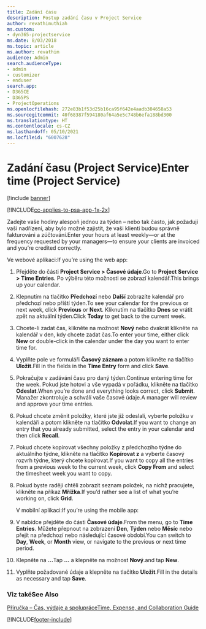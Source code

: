 ```yaml
---
title: Zadání času
description: Postup zadání času v Project Service
author: revathimuthiah
ms.custom:
- dyn365-projectservice
ms.date: 8/03/2018
ms.topic: article
ms.author: revathim
audience: Admin
search.audienceType:
- admin
- customizer
- enduser
search.app:
- D365CE
- D365PS
- ProjectOperations
ms.openlocfilehash: 272e83b1f53d25b16ca95f642e4aadb304658a53
ms.sourcegitcommit: 40f68387f594180af64a5e5c748b6efa188bd300
ms.translationtype: HT
ms.contentlocale: cs-CZ
ms.lasthandoff: 05/10/2021
ms.locfileid: "6007628"
---
```

# <a name="enter-time-project-service"></a><span data-ttu-id="01bc8-103">Zadání času (Project Service)</span><span class="sxs-lookup"><span data-stu-id="01bc8-103">Enter time (Project Service)</span></span>

[!include [banner](../includes/psa-now-project-operations.md)]

[!INCLUDE[cc-applies-to-psa-app-1x-2x](../includes/cc-applies-to-psa-app-1x-2x.md)]

<span data-ttu-id="01bc8-104">Zadejte vaše hodiny alespoň jednou za týden – nebo tak často, jak požadují vaši nadřízení, aby bylo možné zajistit, že vaši klienti budou správně fakturováni a zúčtování.</span><span class="sxs-lookup"><span data-stu-id="01bc8-104">Enter your hours at least weekly—or at the frequency requested by your managers—to ensure your clients are invoiced and you’re credited correctly.</span></span>  
  
 <span data-ttu-id="01bc8-105">Ve webové aplikaci:</span><span class="sxs-lookup"><span data-stu-id="01bc8-105">If you’re using the web app:</span></span>  
  
1. <span data-ttu-id="01bc8-106">Přejděte do části **Project Service > Časové údaje**.</span><span class="sxs-lookup"><span data-stu-id="01bc8-106">Go to **Project Service > Time Entries**.</span></span> <span data-ttu-id="01bc8-107">Po výběru této možnosti se zobrazí kalendář.</span><span class="sxs-lookup"><span data-stu-id="01bc8-107">This brings up your calendar.</span></span>  
  
2. <span data-ttu-id="01bc8-108">Klepnutím na tlačítko **Předchozí** nebo **Další** zobrazíte kalendář pro předchozí nebo příští týden.</span><span class="sxs-lookup"><span data-stu-id="01bc8-108">To see your calendar for the previous or next week, click **Previous** or **Next**.</span></span> <span data-ttu-id="01bc8-109">Kliknutím na tlačítko **Dnes** se vrátit zpět na aktuální týden.</span><span class="sxs-lookup"><span data-stu-id="01bc8-109">Click **Today** to get back to the current week.</span></span>  
  
3. <span data-ttu-id="01bc8-110">Chcete-li zadat čas, klikněte na možnost **Nový** nebo dvakrát klikněte na kalendář v den, kdy chcete zadat čas.</span><span class="sxs-lookup"><span data-stu-id="01bc8-110">To enter your time, either click **New** or double-click in the calendar under the day you want to enter time for.</span></span>  
  
4. <span data-ttu-id="01bc8-111">Vyplňte pole ve formuláři **Časový záznam** a potom klikněte na tlačítko **Uložit**.</span><span class="sxs-lookup"><span data-stu-id="01bc8-111">Fill in the fields in the **Time Entry** form and click **Save**.</span></span>  
  
5. <span data-ttu-id="01bc8-112">Pokračujte v zadávání času pro daný týden.</span><span class="sxs-lookup"><span data-stu-id="01bc8-112">Continue entering time for the week.</span></span> <span data-ttu-id="01bc8-113">Pokud jste hotovi a vše vypadá v pořádku, klikněte na tlačítko **Odeslat**.</span><span class="sxs-lookup"><span data-stu-id="01bc8-113">When you’re done and everything looks correct, click **Submit**.</span></span> <span data-ttu-id="01bc8-114">Manažer zkontroluje a schválí vaše časové údaje.</span><span class="sxs-lookup"><span data-stu-id="01bc8-114">A manager will review and approve your time entries.</span></span>  
  
6. <span data-ttu-id="01bc8-115">Pokud chcete změnit položky, které jste již odeslali, vyberte položku v kalendáři a potom klikněte na tlačítko **Odvolat**.</span><span class="sxs-lookup"><span data-stu-id="01bc8-115">If you want to change an entry that you already submitted, select the entry in your calendar and then click **Recall**.</span></span>  
  
7. <span data-ttu-id="01bc8-116">Pokud chcete kopírovat všechny položky z předchozího týdne do aktuálního týdne, klikněte na tlačítko **Kopírovat z** a vyberte časový rozvrh týdne, který chcete kopírovat.</span><span class="sxs-lookup"><span data-stu-id="01bc8-116">If you want to copy all the entries from a previous week to the current week, click **Copy From** and select the timesheet week you want to copy.</span></span>  
  
8. <span data-ttu-id="01bc8-117">Pokud byste raději chtěli zobrazit seznam položek, na nichž pracujete, klikněte na příkaz **Mřížka**.</span><span class="sxs-lookup"><span data-stu-id="01bc8-117">If you’d rather see a list of what you’re working on, click **Grid**.</span></span>  
  
   <span data-ttu-id="01bc8-118">V mobilní aplikaci:</span><span class="sxs-lookup"><span data-stu-id="01bc8-118">If you’re using the mobile app:</span></span>  
  
9. <span data-ttu-id="01bc8-119">V nabídce přejděte do části **Časové údaje**.</span><span class="sxs-lookup"><span data-stu-id="01bc8-119">From the menu, go to **Time Entries**.</span></span>     <span data-ttu-id="01bc8-120">Můžete přepnout na zobrazení **Den**, **Týden** nebo **Měsíc** nebo přejít na předchozí nebo následující časové období.</span><span class="sxs-lookup"><span data-stu-id="01bc8-120">You can switch to **Day**, **Week**, or **Month** view, or navigate to the previous or next time period.</span></span>  
  
10. <span data-ttu-id="01bc8-121">Klepněte na **…**</span><span class="sxs-lookup"><span data-stu-id="01bc8-121">Tap **…**</span></span> <span data-ttu-id="01bc8-122">a klepněte na možnost **Nový**.</span><span class="sxs-lookup"><span data-stu-id="01bc8-122">and tap **New**.</span></span>  
  
11. <span data-ttu-id="01bc8-123">Vyplňte požadované údaje a klepněte na tlačítko **Uložit**.</span><span class="sxs-lookup"><span data-stu-id="01bc8-123">Fill in the details as necessary and tap **Save**.</span></span>  
  
### <a name="see-also"></a><span data-ttu-id="01bc8-124">Viz také</span><span class="sxs-lookup"><span data-stu-id="01bc8-124">See Also</span></span>  
 [<span data-ttu-id="01bc8-125">Příručka – Čas, výdaje a spolupráce</span><span class="sxs-lookup"><span data-stu-id="01bc8-125">Time, Expense, and Collaboration Guide</span></span>](../psa/time-expense-collaboration-guide.md)


[!INCLUDE[footer-include](../includes/footer-banner.md)]